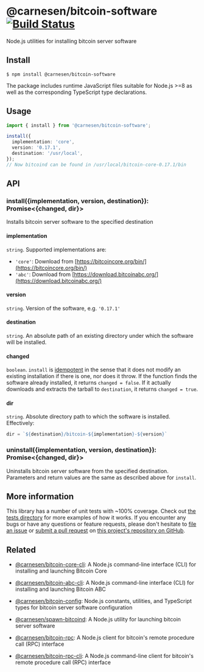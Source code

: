 # @carnesen/bitcoin-software [![Build Status](https://travis-ci.com/carnesen/bitcoin-software.svg?branch=master)](https://travis-ci.com/carnesen/bitcoin-software)

Node.js utilities for installing bitcoin server software

## Install
```
$ npm install @carnesen/bitcoin-software
```
The package includes runtime JavaScript files suitable for Node.js >=8 as well as the corresponding TypeScript type declarations.

## Usage

```ts
import { install } from '@carnesen/bitcoin-software';

install({
  implementation: 'core',
  version: '0.17.1',
  destination: '/usr/local',
});
// Now bitcoind can be found in /usr/local/bitcoin-core-0.17.1/bin
```

## API

### install({implementation, version, destination}): Promise<{changed, dir}>
Installs bitcoin server software to the specified destination

#### implementation
`string`. Supported implementations are:
- `'core'`: Download from [https://bitcoincore.org/bin/](https://bitcoincore.org/bin/)
- `'abc'`: Download from [https://download.bitcoinabc.org/](https://download.bitcoinabc.org/)

#### version
`string`. Version of the software, e.g. `'0.17.1'`

#### destination
`string`. An absolute path of an existing directory under which the software will be installed. 

#### changed
`boolean`. `install` is [idempotent](https://en.wikipedia.org/wiki/Idempotence) in the sense that it does not modify an existing installation if there is one, nor does it throw. If the function finds the software already installed, it returns `changed = false`. If it actually downloads and extracts the tarball to `destination`, it returns `changed = true`.

#### dir
`string`. Absolute directory path to which the software is installed. Effectively:
```ts
dir = `${destination}/bitcoin-${implementation}-${version}` 
```

### uninstall({implementation, version, destination}): Promise<{changed, dir}>
Uninstalls bitcoin server software from the specified destination. Parameters and return values are the same as described above for `install`.

## More information
This library has a number of unit tests with ~100% coverage. Check out [the tests directory](src/__tests__) for more examples of how it works. If you encounter any bugs or have any questions or feature requests, please don't hesitate to [file an issue](https://github.com/carnesen/bitcoin-software/issues/new) or [submit a pull request](https://github.com/carnesen/bitcoin-software/compare) on [this project's repository on GitHub](https://github.com/carnesen/bitcoin-software).

## Related
- [@carnesen/bitcoin-core-cli](https://github.com/carnesen/bitcoin-core-cli): A Node.js command-line interface (CLI) for installing and launching Bitcoin Core

- [@carnesen/bitcoin-abc-cli](https://github.com/carnesen/bitcoin-abc-cli): A Node.js command-line interface (CLI) for installing and launching Bitcoin ABC

- [@carnesen/bitcoin-config](https://github.com/carnesen/bitcoin-config): Node.js constants, utilities, and TypeScript types for bitcoin server software configuration

- [@carnesen/spawn-bitcoind](https://github.com/carnesen/spawn-bitcoind): A Node.js utility for launching bitcoin server software

- [@carnesen/bitcoin-rpc](https://github.com/carnesen/bitcoin-rpc): A Node.js client for bitcoin's remote procedure call (RPC) interface

- [@carnesen/bitcoin-rpc-cli](https://github.com/carnesen/bitcoin-rpc): A Node.js command-line client for bitcoin's remote procedure call (RPC) interface

